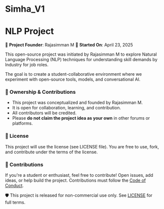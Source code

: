 # Simha_V1
#  NLP Project

📌 **Project Founder**: Rajasimman M 
📅 **Started On**: April 23, 2025

This open-source project was initiated by Rajasimman M to explore Natural Language Processing (NLP) techniques for understanding skill demands by Industry for job roles.

The goal is to create a student-collaborative environment where we experiment with open-source tools, models, and conversational AI.

### 🔑 Ownership & Contributions

- This project was conceptualized and founded by Rajasimman M.
- It is open for collaboration, learning, and contribution.
- All contributors will be credited.
- Please **do not claim the project idea as your own** in other forums or platforms.

### 📜 License

This project will use the  license (see LICENSE file). You are free to use, fork, and contribute under the terms of the license.

### 🤝 Contributions

If you're a student or enthusiast, feel free to contribute! Open issues, add ideas, or help build the project. Contributions must follow the [Code of Conduct](CODE_OF_CONDUCT.md).

🛡️ This project is released for non-commercial use only. See [LICENSE](LICENSE.md) for full terms.
